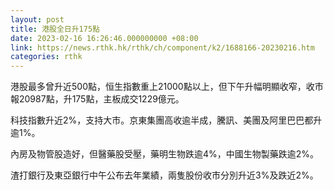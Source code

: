 ```yaml
---
layout: post
title: 港股全日升175點
date: 2023-02-16 16:26:46.000000000 +08:00
link: https://news.rthk.hk/rthk/ch/component/k2/1688166-20230216.htm
categories: rthk
---
```


港股最多曾升近500點，恒生指數重上21000點以上，但下午升幅明顯收窄，收市報20987點，升175點，主板成交1229億元。

科技指數升近2%，支持大市。京東集團高收逾半成，騰訊、美團及阿里巴巴都升逾1%。

內房及物管股造好，但醫藥股受壓，藥明生物跌逾4%，中國生物製藥跌逾2%。

渣打銀行及東亞銀行中午公布去年業績，兩隻股份收市分別升近3%及跌近2%。
